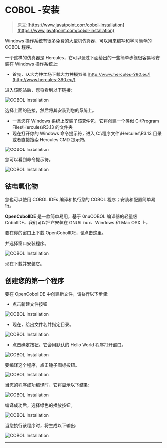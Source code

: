 # COBOL -安装

> 原文:[https://www.javatpoint.com/cobol-installation](https://www.javatpoint.com/cobol-installation)

Windows 操作系统有很多免费的大型机仿真器，可以用来编写和学习简单的 COBOL 程序。

一个这样的仿真器是 Hercules，它可以通过下面给出的一些简单步骤很容易地安装在 Windows 操作系统上:

*   首先，从大力神主场下载大力神模拟器:[http://www.hercules-390.eu/](http://www.hercules-390.eu/)

进入该网站后，您将看到以下链接:

![COBOL Installation](../Images/ba224b037665d10ccaf723884fcef183.png)

选择上面的链接，然后将其安装到您的系统上。

*   一旦您在 Windows 系统上安装了该软件包，它将创建一个类似 C:\Program Files\Hercules\R3.13 的文件夹
*   现在打开你的 Windows 命令提示符，进入 C:\程序文件\Hercules\R3.13 目录或者直接搜索 Hercules CMD 提示符。

![COBOL Installation](../Images/2f89362d5769167f84ed74bd4ef2e8ac.png)

您可以看到命令提示符。

![COBOL Installation](../Images/f74e2eb2359c1a0574084f26cf7a227c.png)

## 钴电氧化物

您也可以使用 COBOL IDEs 编译和执行您的 COBOL 程序；安装和配置简单易行。

**OpenCobolIDE** 是一款简单易用，基于 GnuCOBOL 编译器的轻量级 CobolIDE。我们可以把它安装在 GNU/Linux、Windows 和 Mac OSX 上。

要在你的窗口上下载 OpenCobolIDE，请点击这里。

并选择窗口安装程序。

![COBOL Installation](../Images/be6f07d5c3ae989f27db942c46e731bb.png)

现在下载并安装它。

## 创建您的第一个程序

要在 OpenCobolIDE 中创建新文件，请执行以下步骤:

*   点击新建文件按钮

![COBOL Installation](../Images/1ae9694576dcf17e8550be769b92bca9.png)

*   现在，给出文件名并指定目录。

![COBOL Installation](../Images/6c09577a9ed6cb1b37790f9151687c10.png)

*   点击确定按钮。它会用默认的 Hello World 程序打开窗口。

![COBOL Installation](../Images/1eb12c44316291ca96a4b4309d92fdad.png)

要编译这个程序，点击锤子图标按钮。

![COBOL Installation](../Images/e31a8ca2b425695a46643a2d4cd0e0c6.png)

当您的程序成功编译时，它将显示以下结果:

![COBOL Installation](../Images/281c58ceb73324cea864ae95925d49fd.png)

编译成功后，选择绿色的播放按钮。

![COBOL Installation](../Images/4644b0085cc1633c2b9234650f00297c.png)

当您执行该程序时，将生成以下输出:

![COBOL Installation](../Images/fda87858c8fccd00c4f46c2b11c9e880.png)

* * *